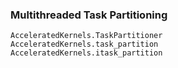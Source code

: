 ### Multithreaded Task Partitioning

```@docs
AcceleratedKernels.TaskPartitioner
AcceleratedKernels.task_partition
AcceleratedKernels.itask_partition
```
